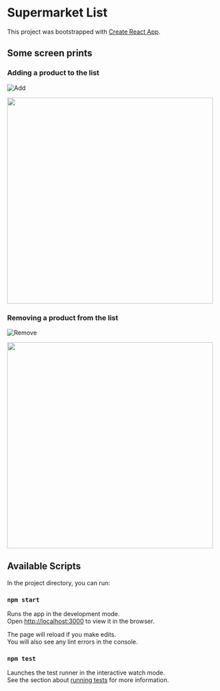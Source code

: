 # Supermarket List

This project was bootstrapped with [Create React App](https://github.com/facebook/create-react-app).

## Some screen prints

### Adding a product to the list
![Add](https://media.giphy.com/media/WwC5mnSzke7PYPZZGg/giphy.gif)


<img src="https://i.ibb.co/30zPpwG/supermarket-list-2.png" width="480">

### Removing a product from the list
![Remove](https://media.giphy.com/media/5tq8Pj4pfuK0nA1VxY/giphy.gif)

<img src="https://i.ibb.co/DzL6Nx6/supermarket-list-4.png" width="480">

## Available Scripts

In the project directory, you can run:

### `npm start`

Runs the app in the development mode.<br>
Open [http://localhost:3000](http://localhost:3000) to view it in the browser.

The page will reload if you make edits.<br>
You will also see any lint errors in the console.

### `npm test`

Launches the test runner in the interactive watch mode.<br>
See the section about [running tests](https://facebook.github.io/create-react-app/docs/running-tests) for more information.
